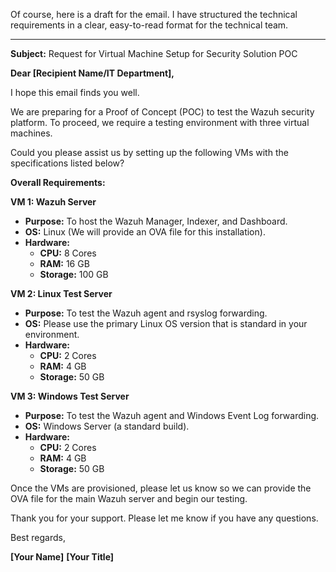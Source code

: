 Of course, here is a draft for the email. I have structured the technical requirements in a clear, easy-to-read format for the technical team.

***

**Subject:** Request for Virtual Machine Setup for Security Solution POC

**Dear [Recipient Name/IT Department],**

I hope this email finds you well.

We are preparing for a Proof of Concept (POC) to test the Wazuh security platform. To proceed, we require a testing environment with three virtual machines.

Could you please assist us by setting up the following VMs with the specifications listed below?

**Overall Requirements:**

**VM 1: Wazuh Server**
* **Purpose:** To host the Wazuh Manager, Indexer, and Dashboard.
* **OS:** Linux (We will provide an OVA file for this installation).
* **Hardware:**
    * **CPU:** 8 Cores
    * **RAM:** 16 GB
    * **Storage:** 100 GB

**VM 2: Linux Test Server**
* **Purpose:** To test the Wazuh agent and rsyslog forwarding.
* **OS:** Please use the primary Linux OS version that is standard in your environment.
* **Hardware:**
    * **CPU:** 2 Cores
    * **RAM:** 4 GB
    * **Storage:** 50 GB

**VM 3: Windows Test Server**
* **Purpose:** To test the Wazuh agent and Windows Event Log forwarding.
* **OS:** Windows Server (a standard build).
* **Hardware:**
    * **CPU:** 2 Cores
    * **RAM:** 4 GB
    * **Storage:** 50 GB

Once the VMs are provisioned, please let us know so we can provide the OVA file for the main Wazuh server and begin our testing.

Thank you for your support. Please let me know if you have any questions.

Best regards,

**[Your Name]**
**[Your Title]**
